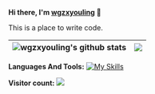 
**Hi there, I'm [wgzxyouling](https://wgzxyouling.github.io) 👋**

This is a place to write code.

| <a ><img align="center" src="https://github-readme-stats.vercel.app/api?username=wgzxyouling&show_icons=true&include_all_commits=true&hide_border=true" alt="wgzxyouling's github stats" /></a> | <a ><img align="center" src="https://github-readme-stats.vercel.app/api/top-langs/?username=wgzxyouling&layout=compact&hide_border=true" /></a> |
| ------------- | ------------- |

**Languages And Tools:**
[![My Skills](https://skillicons.dev/icons?i=html,css,js,nodejs,rust,wasm,git,docker,kubernetes)](https://skillicons.dev)

**Visitor count:**
<img src="https://profile-counter.glitch.me/wgzxyouling/count.svg" />
